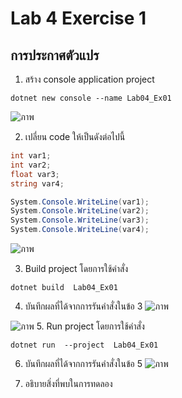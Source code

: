 # Lab 4 Exercise 1

## การประกาศตัวแปร


1. สร้าง console application project

```
dotnet new console --name Lab04_Ex01
```
![ภาพ](https://github.com/AnchisaPhetnoi/03376836-OOP-2566-Lab-04/assets/144197034/7d888d18-fe9a-4143-af23-a1100a1d60e0)

2. เปลี่ยน code ให้เป็นดังต่อไปนี้

```cs
int var1;
int var2;
float var3;
string var4;

System.Console.WriteLine(var1);
System.Console.WriteLine(var2);
System.Console.WriteLine(var3);
System.Console.WriteLine(var4);
```
![ภาพ](https://github.com/AnchisaPhetnoi/03376836-OOP-2566-Lab-04/assets/144197034/c618173a-b29e-43a8-96b9-5456d95cc518)

3. Build project โดยการใช้คำสั่ง

```
dotnet build  Lab04_Ex01
```

4. บันทึกผลที่ได้จากการรันคำสั่งในข้อ 3
![ภาพ](https://github.com/AnchisaPhetnoi/03376836-OOP-2566-Lab-04/assets/144197034/72286da1-9cb4-4ec9-bc46-4e7e5af4e17d)

![ภาพ](https://github.com/AnchisaPhetnoi/03376836-OOP-2566-Lab-04/assets/144197034/fca32635-9c2e-47e0-9427-446c14cad5b8)
5. Run project โดยการใช้คำสั่ง

```
dotnet run  --project  Lab04_Ex01
```


6. บันทึกผลที่ได้จากการรันคำสั่งในข้อ 5
![ภาพ](https://github.com/AnchisaPhetnoi/03376836-OOP-2566-Lab-04/assets/144197034/4b6d500d-962b-4ecb-9cb0-e1bc3f10e79e)

7. อธิบายสิ่งที่พบในการทดลอง


